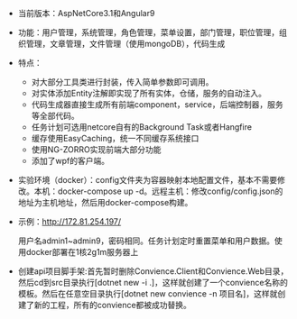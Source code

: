 - 当前版本：AspNetCore3.1和Angular9

- 功能：用户管理，系统管理，角色管理，菜单设置，部门管理，职位管理，组织管理，文章管理，文件管理（使用mongoDB），代码生成

- 特点：

  - 对大部分工具类进行封装，传入简单参数即可调用。
  - 对实体添加Entity注解即实现了所有实体，仓储，服务的自动注入。
  - 代码生成器直接生成所有前端component，service，后端控制器，服务等全部代码。
  - 任务计划可选用netcore自有的Background Task或者Hangfire
  - 缓存使用EasyCaching，统一不同缓存系统接口
  - 使用NG-ZORRO实现前端大部分功能
  - 添加了wpf的客户端。

- 实验环境（docker）：config文件夹为容器映射本地配置文件，基本不需要修改。本机：docker-compose up -d。远程主机：修改config/config.json的地址为主机地址，然后用docker-compose构建。

- 示例：http://172.81.254.197/

  用户名admin1~admin9，密码相同。任务计划定时重置菜单和用户数据。使用docker部署在1核2g1m服务器上
  
- 创建api项目脚手架:首先暂时删除Convience.Client和Convience.Web目录，然后cd到src目录执行[dotnet new -i .]，这样就创建了一个convience名称的模板。然后在任意空目录执行[dotnet new convience -n 项目名]，这样就创建了新的工程，所有的convience都被成功替换。